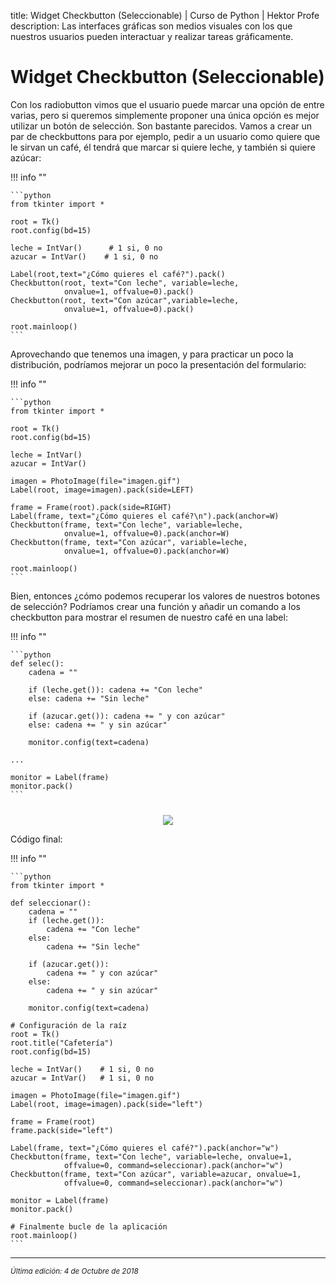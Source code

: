 title: Widget Checkbutton (Seleccionable) | Curso de Python | Hektor Profe
description: Las interfaces gráficas son medios visuales con los que nuestros usuarios pueden interactuar y realizar tareas gráficamente.

# Widget Checkbutton (Seleccionable)

Con los radiobutton vimos que el usuario puede marcar una opción de entre varias, pero si queremos simplemente proponer una única opción es mejor utilizar un botón de selección. Son bastante parecidos. Vamos a crear un par de checkbuttons para por ejemplo, pedir a un usuario como quiere que le sirvan un café, él tendrá que marcar si quiere leche, y también si quiere azúcar:

!!! info "" 

    ```python
    from tkinter import *

    root = Tk()
    root.config(bd=15)

    leche = IntVar()      # 1 si, 0 no
    azucar = IntVar()    # 1 si, 0 no

    Label(root,text="¿Cómo quieres el café?").pack()
    Checkbutton(root, text="Con leche", variable=leche, 
                onvalue=1, offvalue=0).pack()
    Checkbutton(root, text="Con azúcar",variable=leche, 
                onvalue=1, offvalue=0).pack()

    root.mainloop()
    ```

Aprovechando que tenemos una imagen, y para practicar un poco la distribución, podríamos mejorar un poco la presentación del formulario:

!!! info "" 

    ```python
    from tkinter import *

    root = Tk()
    root.config(bd=15)

    leche = IntVar()
    azucar = IntVar()

    imagen = PhotoImage(file="imagen.gif")
    Label(root, image=imagen).pack(side=LEFT)

    frame = Frame(root).pack(side=RIGHT)
    Label(frame, text="¿Cómo quieres el café?\n").pack(anchor=W)
    Checkbutton(frame, text="Con leche", variable=leche, 
                onvalue=1, offvalue=0).pack(anchor=W)
    Checkbutton(frame, text="Con azúcar", variable=leche, 
                onvalue=1, offvalue=0).pack(anchor=W)

    root.mainloop()
    ```

Bien, entonces ¿cómo podemos recuperar los valores de nuestros botones de selección? Podríamos crear una función y añadir un comando a los checkbutton para mostrar el resumen de nuestro café en una label:

!!! info "" 

    ```python
    def selec():
        cadena = ""

        if (leche.get()): cadena += "Con leche"
        else: cadena += "Sin leche"

        if (azucar.get()): cadena += " y con azúcar"
        else: cadena += " y sin azúcar"

        monitor.config(text=cadena)

    ...

    monitor = Label(frame)
    monitor.pack()
    ```

<div style="text-align:center;margin-top:25px"><img src="{{cdn}}/images/tkinter/15.png"/></div>

Código final:

!!! info "" 

    ```python
    from tkinter import *

    def seleccionar():
        cadena = ""
        if (leche.get()):
            cadena += "Con leche"
        else:
            cadena += "Sin leche"

        if (azucar.get()):
            cadena += " y con azúcar"
        else:
            cadena += " y sin azúcar"

        monitor.config(text=cadena)

    # Configuración de la raíz
    root = Tk()
    root.title("Cafetería")
    root.config(bd=15)

    leche = IntVar() 	# 1 si, 0 no
    azucar = IntVar()	# 1 si, 0 no

    imagen = PhotoImage(file="imagen.gif")
    Label(root, image=imagen).pack(side="left")

    frame = Frame(root)
    frame.pack(side="left")

    Label(frame, text="¿Cómo quieres el café?").pack(anchor="w")
    Checkbutton(frame, text="Con leche", variable=leche, onvalue=1, 
                offvalue=0, command=seleccionar).pack(anchor="w")
    Checkbutton(frame, text="Con azúcar", variable=azucar, onvalue=1, 
                offvalue=0, command=seleccionar).pack(anchor="w")

    monitor = Label(frame)
    monitor.pack()

    # Finalmente bucle de la aplicación
    root.mainloop()
    ```

___
<small class="edited"><i>Última edición: 4 de Octubre de 2018</i></small>
